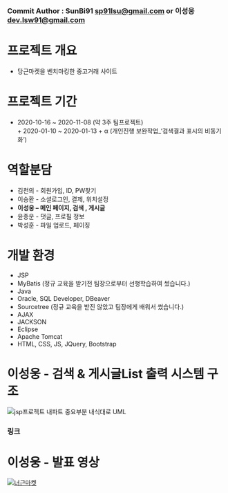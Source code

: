 ### Commit Author : SunBi91 sp91lsu@gmail.com or 이성웅 dev.lsw91@gmail.com

# 프로젝트 개요
* 당근마켓을 벤치마킹한 중고거래 사이트

# 프로젝트 기간
* 2020-10-16 ~ 2020-11-08 (약 3주 팀프로젝트)<br> +  2020-01-10 ~ 2020-01-13 + α (개인진행 보완작업_‘검색결과 표시의 비동기화’)
  
# 역할분담
* 김천의 - 회원가입, ID, PW찾기<br>
* 이승환 - 소셜로그인, 결제, 위치설정<br>
* **이성웅 – 메인 페이지, 검색 , 게시글**<br>
* 윤종운 - 댓글, 프로필 정보<br>
* 박성훈 - 파일 업로드, 페이징

# 개발 환경
* JSP
* MyBatis (정규 교육을 받기전 팀장으로부터 선행학습하여 썼습니다.)
* Java
* Oracle, SQL Developer, DBeaver
* Sourcetree (정규 교육을 받진 않았고 팀장에게 배워서 썼습니다.)
* AJAX
* JACKSON
* Eclipse
* Apache Tomcat
* HTML, CSS, JS, JQuery, Bootstrap

# 이성웅 - 검색 & 게시글List 출력 시스템 구조
![jsp프로젝트 내파트 중요부분 내식대로 UML ](https://user-images.githubusercontent.com/66866793/109494960-f14c6000-7ad1-11eb-9763-5b7200980bca.png)
### 링크



# 이성웅 - 발표 영상
[![너근마켓](https://user-images.githubusercontent.com/66866793/109472046-f949d700-7ab4-11eb-80fb-71e64bd2dc68.png)](https://www.youtube.com/watch?list=PLedGoSru794-thehbJjxi7t7UZ4Fotv2K&t=703&v=gxhsGQHNSh8&feature=youtu.be)

